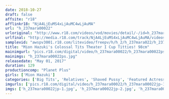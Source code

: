 ```yaml
---
date: 2018-10-27
draft: false
affsite: "r18"
afflinkr18: "NjA4LjEuMS4xLjAuMC4wLjAuMA"
url: "h_237mara00022"
urloriginal: "http://www.r18.com/videos/vod/movies/detail/-/id=h_237mara00022"
urlfinal: "http://media.r18.com/track/NjA4LjEuMS4xLjAuMC4wLjAuMA/videos/vod/movies/detail/-/id=h_237mara00022"
samplevid: "awspv3001.r18.com/litevideo/freepv/h/h_2/h_237mara022/h_237mara022_dmb_w.mp4"
title: "Mion Hazuki's Colossal Tits Theater I Cup Titties! 98cm"
mainimgurl: "pics.r18.com/digital/video/h_237mara00022/h_237mara00022ps.jpg"
mainimgs: "h_237mara00022ps.jpg"
releasedate: "May 01, 2017"
duration: 129
productioncomp: "Planet Plus"
girls: ['Mion Hazuki']
categories: ['Big Tits', 'Relatives', 'Shaved Pussy', 'Featured Actress', 'Massage', 'Creampie', 'Titty Fuck', 'Hi-Def']
imgurls: ['pics.r18.com/digital/video/h_237mara00022/h_237mara00022jp-1.jpg', 'pics.r18.com/digital/video/h_237mara00022/h_237mara00022jp-2.jpg', 'pics.r18.com/digital/video/h_237mara00022/h_237mara00022jp-3.jpg', 'pics.r18.com/digital/video/h_237mara00022/h_237mara00022jp-4.jpg', 'pics.r18.com/digital/video/h_237mara00022/h_237mara00022jp-5.jpg', 'pics.r18.com/digital/video/h_237mara00022/h_237mara00022jp-6.jpg', 'pics.r18.com/digital/video/h_237mara00022/h_237mara00022jp-7.jpg', 'pics.r18.com/digital/video/h_237mara00022/h_237mara00022jp-8.jpg', 'pics.r18.com/digital/video/h_237mara00022/h_237mara00022jp-9.jpg', 'pics.r18.com/digital/video/h_237mara00022/h_237mara00022jp-10.jpg', 'pics.r18.com/digital/video/h_237mara00022/h_237mara00022jp-11.jpg', 'pics.r18.com/digital/video/h_237mara00022/h_237mara00022jp-12.jpg', 'pics.r18.com/digital/video/h_237mara00022/h_237mara00022jp-13.jpg', 'pics.r18.com/digital/video/h_237mara00022/h_237mara00022jp-14.jpg', 'pics.r18.com/digital/video/h_237mara00022/h_237mara00022jp-15.jpg', 'pics.r18.com/digital/video/h_237mara00022/h_237mara00022jp-16.jpg', 'pics.r18.com/digital/video/h_237mara00022/h_237mara00022jp-17.jpg', 'pics.r18.com/digital/video/h_237mara00022/h_237mara00022jp-18.jpg', 'pics.r18.com/digital/video/h_237mara00022/h_237mara00022jp-19.jpg', 'pics.r18.com/digital/video/h_237mara00022/h_237mara00022jp-20.jpg']
imgs: ['h_237mara00022jp-1.jpg', 'h_237mara00022jp-2.jpg', 'h_237mara00022jp-3.jpg', 'h_237mara00022jp-4.jpg', 'h_237mara00022jp-5.jpg', 'h_237mara00022jp-6.jpg', 'h_237mara00022jp-7.jpg', 'h_237mara00022jp-8.jpg', 'h_237mara00022jp-9.jpg', 'h_237mara00022jp-10.jpg', 'h_237mara00022jp-11.jpg', 'h_237mara00022jp-12.jpg', 'h_237mara00022jp-13.jpg', 'h_237mara00022jp-14.jpg', 'h_237mara00022jp-15.jpg', 'h_237mara00022jp-16.jpg', 'h_237mara00022jp-17.jpg', 'h_237mara00022jp-18.jpg', 'h_237mara00022jp-19.jpg', 'h_237mara00022jp-20.jpg']
---
```

